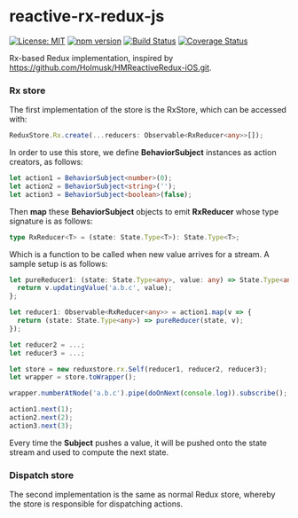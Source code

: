 # reactive-rx-redux-js

[![License: MIT](https://img.shields.io/badge/License-MIT-yellow.svg)](https://opensource.org/licenses/MIT)
[![npm version](https://badge.fury.io/js/reactive-rx-redux-js.svg)](https://badge.fury.io/js/reactive-rx-redux-js)
[![Build Status](https://travis-ci.org/protoman92/reactive-rx-redux-js.svg?branch=master)](https://travis-ci.org/protoman92/reactive-rx-redux-js)
[![Coverage Status](https://coveralls.io/repos/github/protoman92/reactive-rx-redux-js/badge.svg?branch=master)](https://coveralls.io/github/protoman92/reactive-rx-redux-js?branch=master)

Rx-based Redux implementation, inspired by https://github.com/Holmusk/HMReactiveRedux-iOS.git.

### Rx store

The first implementation of the store is the RxStore, which can be accessed with:

```typescript
ReduxStore.Rx.create(...reducers: Observable<RxReducer<any>>[]);
```

In order to use this store, we define **BehaviorSubject** instances as action creators, as follows:

```typescript
let action1 = BehaviorSubject<number>(0);
let action2 = BehaviorSubject<string>('');
let action3 = BehaviorSubject<boolean>(false);
```

Then **map** these **BehaviorSubject** objects to emit **RxReducer** whose type signature is as follows:

```typescript
type RxReducer<T> = (state: State.Type<T>): State.Type<T>;
```

Which is a function to be called when new value arrives for a stream. A sample setup is as follows:

```typescript
let pureReducer1: (state: State.Type<any>, value: any) => State.Type<any> = v => {
  return v.updatingValue('a.b.c', value);
};

let reducer1: Observable<RxReducer<any>> = action1.map(v => {
  return (state: State.Type<any>) => pureReducer(state, v);
});

let reducer2 = ...;
let reducer3 = ...;

let store = new reduxstore.rx.Self(reducer1, reducer2, reducer3);
let wrapper = store.toWrapper();

wrapper.numberAtNode('a.b.c').pipe(doOnNext(console.log)).subscribe();

action1.next(1);
action2.next(2);
action3.next(3);
```

Every time the **Subject** pushes a value, it will be pushed onto the state stream and used to compute the next state.

### Dispatch store

The second implementation is the same as normal Redux store, whereby the store is responsible for dispatching actions.

